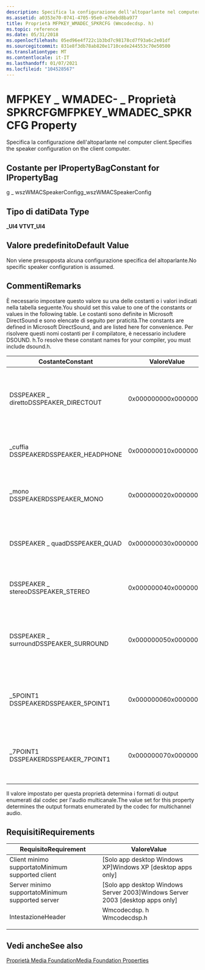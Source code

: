 ```yaml
---
description: Specifica la configurazione dell'altoparlante nel computer client.
ms.assetid: a0353e70-0741-4705-95e0-e76ebd8ba977
title: Proprietà MFPKEY_WMADEC_SPKRCFG (Wmcodecdsp. h)
ms.topic: reference
ms.date: 05/31/2018
ms.openlocfilehash: 05ed96e4f722c1b3bd7c98178cd7f93a6c2e01df
ms.sourcegitcommit: 831e8f3db78ab820e1710cede244553c70e50500
ms.translationtype: MT
ms.contentlocale: it-IT
ms.lasthandoff: 01/07/2021
ms.locfileid: "104528567"
---
```

# <a name="mfpkey_wmadec_spkrcfg-property"></a><span data-ttu-id="9c82d-103">MFPKEY \_ WMADEC- \_ Proprietà SPKRCFG</span><span class="sxs-lookup"><span data-stu-id="9c82d-103">MFPKEY\_WMADEC\_SPKRCFG Property</span></span>

<span data-ttu-id="9c82d-104">Specifica la configurazione dell'altoparlante nel computer client.</span><span class="sxs-lookup"><span data-stu-id="9c82d-104">Specifies the speaker configuration on the client computer.</span></span>

## <a name="constant-for-ipropertybag"></a><span data-ttu-id="9c82d-105">Costante per IPropertyBag</span><span class="sxs-lookup"><span data-stu-id="9c82d-105">Constant for IPropertyBag</span></span>

<span data-ttu-id="9c82d-106">g \_ wszWMACSpeakerConfig</span><span class="sxs-lookup"><span data-stu-id="9c82d-106">g\_wszWMACSpeakerConfig</span></span>

## <a name="data-type"></a><span data-ttu-id="9c82d-107">Tipo di dati</span><span class="sxs-lookup"><span data-stu-id="9c82d-107">Data Type</span></span>

<span data-ttu-id="9c82d-108">**\_UI4 VT**</span><span class="sxs-lookup"><span data-stu-id="9c82d-108">**VT\_UI4**</span></span>

## <a name="default-value"></a><span data-ttu-id="9c82d-109">Valore predefinito</span><span class="sxs-lookup"><span data-stu-id="9c82d-109">Default Value</span></span>

<span data-ttu-id="9c82d-110">Non viene presupposta alcuna configurazione specifica del altoparlante.</span><span class="sxs-lookup"><span data-stu-id="9c82d-110">No specific speaker configuration is assumed.</span></span>

## <a name="remarks"></a><span data-ttu-id="9c82d-111">Commenti</span><span class="sxs-lookup"><span data-stu-id="9c82d-111">Remarks</span></span>

<span data-ttu-id="9c82d-112">È necessario impostare questo valore su una delle costanti o i valori indicati nella tabella seguente.</span><span class="sxs-lookup"><span data-stu-id="9c82d-112">You should set this value to one of the constants or values in the following table.</span></span> <span data-ttu-id="9c82d-113">Le costanti sono definite in Microsoft DirectSound e sono elencate di seguito per praticità.</span><span class="sxs-lookup"><span data-stu-id="9c82d-113">The constants are defined in Microsoft DirectSound, and are listed here for convenience.</span></span> <span data-ttu-id="9c82d-114">Per risolvere questi nomi costanti per il compilatore, è necessario includere DSOUND. h.</span><span class="sxs-lookup"><span data-stu-id="9c82d-114">To resolve these constant names for your compiler, you must include dsound.h.</span></span>



| <span data-ttu-id="9c82d-115">Costante</span><span class="sxs-lookup"><span data-stu-id="9c82d-115">Constant</span></span>             | <span data-ttu-id="9c82d-116">Valore</span><span class="sxs-lookup"><span data-stu-id="9c82d-116">Value</span></span>      | <span data-ttu-id="9c82d-117">Descrizione</span><span class="sxs-lookup"><span data-stu-id="9c82d-117">Description</span></span>                                                                  |
|----------------------|------------|------------------------------------------------------------------------------|
| <span data-ttu-id="9c82d-118">DSSPEAKER \_ diretto</span><span class="sxs-lookup"><span data-stu-id="9c82d-118">DSSPEAKER\_DIRECTOUT</span></span> | <span data-ttu-id="9c82d-119">0x00000000</span><span class="sxs-lookup"><span data-stu-id="9c82d-119">0x00000000</span></span> | <span data-ttu-id="9c82d-120">L'audio viene passato direttamente, senza essere configurato per gli speaker.</span><span class="sxs-lookup"><span data-stu-id="9c82d-120">The audio is passed through directly, without being configured for speakers.</span></span> |
| <span data-ttu-id="9c82d-121">\_cuffia DSSPEAKER</span><span class="sxs-lookup"><span data-stu-id="9c82d-121">DSSPEAKER\_HEADPHONE</span></span> | <span data-ttu-id="9c82d-122">0x00000001</span><span class="sxs-lookup"><span data-stu-id="9c82d-122">0x00000001</span></span> | <span data-ttu-id="9c82d-123">Il computer client è dotato di cuffie.</span><span class="sxs-lookup"><span data-stu-id="9c82d-123">The client computer is equipped with headphones.</span></span>                             |
| <span data-ttu-id="9c82d-124">\_mono DSSPEAKER</span><span class="sxs-lookup"><span data-stu-id="9c82d-124">DSSPEAKER\_MONO</span></span>      | <span data-ttu-id="9c82d-125">0x00000002</span><span class="sxs-lookup"><span data-stu-id="9c82d-125">0x00000002</span></span> | <span data-ttu-id="9c82d-126">Il computer client è dotato di un altoparlante Monoaural.</span><span class="sxs-lookup"><span data-stu-id="9c82d-126">The client computer is equipped with a monoaural speaker.</span></span>                    |
| <span data-ttu-id="9c82d-127">DSSPEAKER \_ quad</span><span class="sxs-lookup"><span data-stu-id="9c82d-127">DSSPEAKER\_QUAD</span></span>      | <span data-ttu-id="9c82d-128">0x00000003</span><span class="sxs-lookup"><span data-stu-id="9c82d-128">0x00000003</span></span> | <span data-ttu-id="9c82d-129">Il computer client è dotato di altoparlanti quadrifonica.</span><span class="sxs-lookup"><span data-stu-id="9c82d-129">The client computer is equipped with quadraphonic speakers.</span></span>                  |
| <span data-ttu-id="9c82d-130">DSSPEAKER \_ stereo</span><span class="sxs-lookup"><span data-stu-id="9c82d-130">DSSPEAKER\_STEREO</span></span>    | <span data-ttu-id="9c82d-131">0x00000004</span><span class="sxs-lookup"><span data-stu-id="9c82d-131">0x00000004</span></span> | <span data-ttu-id="9c82d-132">Il computer client è dotato di altoparlanti stereo.</span><span class="sxs-lookup"><span data-stu-id="9c82d-132">The client computer is equipped with stereo speakers.</span></span>                        |
| <span data-ttu-id="9c82d-133">DSSPEAKER \_ surround</span><span class="sxs-lookup"><span data-stu-id="9c82d-133">DSSPEAKER\_SURROUND</span></span>  | <span data-ttu-id="9c82d-134">0x00000005</span><span class="sxs-lookup"><span data-stu-id="9c82d-134">0x00000005</span></span> | <span data-ttu-id="9c82d-135">Il computer client è dotato di altoparlanti con audio surround a quattro canali.</span><span class="sxs-lookup"><span data-stu-id="9c82d-135">The client computer is equipped with four-channel surround-sound speakers.</span></span>   |
| <span data-ttu-id="9c82d-136">\_5POINT1 DSSPEAKER</span><span class="sxs-lookup"><span data-stu-id="9c82d-136">DSSPEAKER\_5POINT1</span></span>   | <span data-ttu-id="9c82d-137">0x00000006</span><span class="sxs-lookup"><span data-stu-id="9c82d-137">0x00000006</span></span> | <span data-ttu-id="9c82d-138">Il computer client è dotato di cinque altoparlanti e un subwoofer.</span><span class="sxs-lookup"><span data-stu-id="9c82d-138">The client computer is equipped with five speakers and a subwoofer.</span></span>          |
| <span data-ttu-id="9c82d-139">\_7POINT1 DSSPEAKER</span><span class="sxs-lookup"><span data-stu-id="9c82d-139">DSSPEAKER\_7POINT1</span></span>   | <span data-ttu-id="9c82d-140">0x00000007</span><span class="sxs-lookup"><span data-stu-id="9c82d-140">0x00000007</span></span> | <span data-ttu-id="9c82d-141">Il computer client è dotato di sette altoparlanti e un subwoofer.</span><span class="sxs-lookup"><span data-stu-id="9c82d-141">The client computer is equipped with seven speakers and a subwoofer.</span></span>         |



 

<span data-ttu-id="9c82d-142">Il valore impostato per questa proprietà determina i formati di output enumerati dal codec per l'audio multicanale.</span><span class="sxs-lookup"><span data-stu-id="9c82d-142">The value set for this property determines the output formats enumerated by the codec for multichannel audio.</span></span>

## <a name="requirements"></a><span data-ttu-id="9c82d-143">Requisiti</span><span class="sxs-lookup"><span data-stu-id="9c82d-143">Requirements</span></span>



| <span data-ttu-id="9c82d-144">Requisito</span><span class="sxs-lookup"><span data-stu-id="9c82d-144">Requirement</span></span> | <span data-ttu-id="9c82d-145">Valore</span><span class="sxs-lookup"><span data-stu-id="9c82d-145">Value</span></span> |
|-------------------------------------|-----------------------------------------------------------------------------------------|
| <span data-ttu-id="9c82d-146">Client minimo supportato</span><span class="sxs-lookup"><span data-stu-id="9c82d-146">Minimum supported client</span></span><br/> | <span data-ttu-id="9c82d-147">\[Solo app desktop Windows XP\]</span><span class="sxs-lookup"><span data-stu-id="9c82d-147">Windows XP \[desktop apps only\]</span></span><br/>                                             |
| <span data-ttu-id="9c82d-148">Server minimo supportato</span><span class="sxs-lookup"><span data-stu-id="9c82d-148">Minimum supported server</span></span><br/> | <span data-ttu-id="9c82d-149">\[Solo app desktop Windows Server 2003\]</span><span class="sxs-lookup"><span data-stu-id="9c82d-149">Windows Server 2003 \[desktop apps only\]</span></span><br/>                                    |
| <span data-ttu-id="9c82d-150">Intestazione</span><span class="sxs-lookup"><span data-stu-id="9c82d-150">Header</span></span><br/>                   | <dl> <span data-ttu-id="9c82d-151"><dt>Wmcodecdsp. h</dt></span><span class="sxs-lookup"><span data-stu-id="9c82d-151"><dt>Wmcodecdsp.h</dt></span></span> </dl> |



## <a name="see-also"></a><span data-ttu-id="9c82d-152">Vedi anche</span><span class="sxs-lookup"><span data-stu-id="9c82d-152">See also</span></span>

<dl> <dt>

[<span data-ttu-id="9c82d-153">Proprietà Media Foundation</span><span class="sxs-lookup"><span data-stu-id="9c82d-153">Media Foundation Properties</span></span>](media-foundation-properties.md)
</dt> </dl>

 

 




